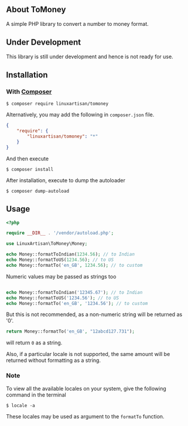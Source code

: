## About ToMoney

A simple PHP library to convert a number to money format.

## Under Development

This library is still under development and hence is not ready for use.


## Installation

### With [Composer](http://getcomposer.org/)

```
$ composer require linuxartisan/tomoney
```

Alternatively, you may add the following in `composer.json` file.
```json
{
    "require": {
        "linuxartisan/tomoney": "*"
    }
}
```
And then execute
```
$ composer install
```


After installation, execute to dump the autoloader
```
$ composer dump-autoload
```


## Usage

```php
<?php

require __DIR__ . '/vendor/autoload.php';

use LinuxArtisan\ToMoney\Money;

echo Money::formatToIndian(1234.56); // to Indian
echo Money::formatToUS(1234.56); // to US
echo Money::formatTo('en_GB', 1234.56); // to custom
```


Numeric values may be passed as strings too
```php

echo Money::formatToIndian('12345.67'); // to Indian
echo Money::formatToUS('1234.56'); // to US
echo Money::formatTo('en_GB', '1234.56'); // to custom
```

But this is not recommended, as a non-numeric string will be returned as '0'.
```php
return Money::formatTo('en_GB', "12abcd127.731");
```
will return `0` as a string.


Also, if a particular locale is not supported, the same amount will be returned without formatting as a string.

### Note

To view all the available locales on your system, give the following command in the terminal

```
$ locale -a
```
These locales may be used as argument to the `formatTo` function.
